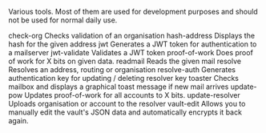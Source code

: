 Various tools. Most of them are used for development purposes and should not be used for normal daily use.

check-org               Checks validation of an organisation
hash-address            Displays the hash for the given address
jwt                     Generates a JWT token for authentication to a mailserver
jwt-validate            Validates a JWT token
proof-of-work           Does proof of work for X bits on given data. 
readmail                Reads the given mail
resolve                 Resolves an address, routing or organisation
resolve-auth            Generates authentication key for updating / deleting resolver key
toaster                 Checks mailbox and displays a graphical toast message if new mail arrives
update-pow              Updates proof-of-work for all accounts to X bits.
update-resolver         Uploads organisation or account to the resolver
vault-edit              Allows you to manually edit the vault's JSON data and automatically encrypts it back again.
